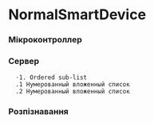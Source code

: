# NormalSmartDevice 
### Мікроконтроллер 

### Сервер 
      ⋅1. Ordered sub-list
      .1 Нумерованный вложенный список
      .2 Нумерованный вложенный список
### Розпізнавання 
